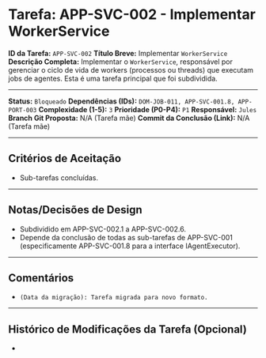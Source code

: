 # Tarefa: APP-SVC-002 - Implementar WorkerService

**ID da Tarefa:** `APP-SVC-002`
**Título Breve:** Implementar `WorkerService`
**Descrição Completa:**
Implementar o `WorkerService`, responsável por gerenciar o ciclo de vida de workers (processos ou threads) que executam jobs de agentes. Esta é uma tarefa principal que foi subdividida.

---

**Status:** `Bloqueado`
**Dependências (IDs):** `DOM-JOB-011, APP-SVC-001.8, APP-PORT-003`
**Complexidade (1-5):** `3`
**Prioridade (P0-P4):** `P1`
**Responsável:** `Jules`
**Branch Git Proposta:** N/A (Tarefa mãe)
**Commit da Conclusão (Link):** N/A (Tarefa mãe)

---

## Critérios de Aceitação
- Sub-tarefas concluídas.

---

## Notas/Decisões de Design
- Subdividido em APP-SVC-002.1 a APP-SVC-002.6.
- Depende da conclusão de todas as sub-tarefas de APP-SVC-001 (especificamente APP-SVC-001.8 para a interface IAgentExecutor).

---

## Comentários
- `(Data da migração): Tarefa migrada para novo formato.`

---

## Histórico de Modificações da Tarefa (Opcional)
-
